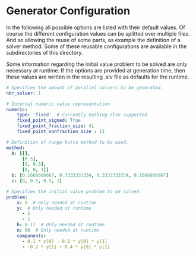 # Generator Configuration

In the following all possible options are listed with their default values.
Of course the different configuration values can be splitted over multiple files.
And so allowing the reuse of some parts, as example the definition of a solver method.
Some of these reusable configurations are available in the subdirectories of this
directory.

Some information regarding the initial value problem to be solved are only necessary
at runtime. If the options are provided at generation time, then these values are
written in the resulting .slv file as defaults for the runtime. 

```yaml
# Specifies the amount of parallel solvers to be generated.
nbr_solver: 1

# Internal numeric value representation
numeric:
    type: 'fixed'  # Currently nothing else supported
    fixed_point_signed: True
    fixed_point_fraction_size: 41
    fixed_point_nonfraction_size : 12

# Definition of runge kutta method to be used.
method:
  A: [[],
      [0.5],
      [0, 0.5],
      [0, 0, 1]]
  b: [0.1666666667, 0.3333333334, 0.3333333334, 0.1666666667]
  c: [0, 0.5, 0.5, 1]

# Specifies the initial value problem to be solved
problem:
    x: 0  # Only needed at runtime
    y:  # Only needed at runtime
      - 2
      - 1
    h: 0.17  # Only needed at runtime
    n: 60  # Only needed at runtime
    components:
      - 0.1 * y[0] - 0.2 * y[0] * y[1]
      - -0.2 * y[1] + 0.4 * y[0] * y[1]
```